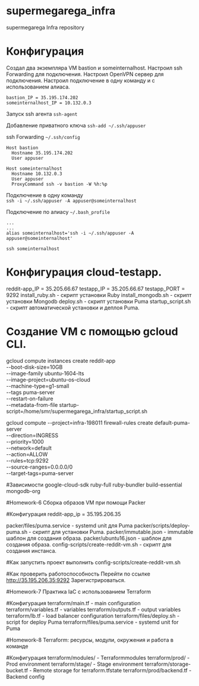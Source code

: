 # supermegarega_infra
supermegarega Infra repository

# Конфигурация
Создал два экземпляра VM  bastion и someinternalhost.
Настроил ssh Forwarding для подключения.
Настроил OpenVPN сервер для подключения.
Настроил подключение в одну команду и с использованием алиаса.
```
bastion_IP = 35.195.174.202
someinternalhost_IP = 10.132.0.3
```

Запуск ssh агента
`ssh-agent`

Добавление приватного ключа
`ssh-add ~/.ssh/appuser`

ssh Forwarding
`~/.ssh/config`
```
Host bastion
  Hostname 35.195.174.202
  User appuser

Host someinternalhost
  Hostname 10.132.0.3
  User appuser
  ProxyCommand ssh -v bastion -W %h:%p
```
Подключение в одну команду  
`ssh -i ~/.ssh/appuser -A appuser@someinternalhost`

Подключение по алиасу
`~/.bash_profile`
```
...
...
alias someinternalhost='ssh -i ~/.ssh/appuser -A appuser@someinternalhost'
```
`ssh someinternalhost`

# Конфигурация cloud-testapp.
reddit-app_IP = 35.205.66.67
testapp_IP = 35.205.66.67
testapp_PORT = 9292
install_ruby.sh - скрипт установки Ruby
install_mongodb.sh - скрипт установки Mongodb
deploy.sh - скрипт установки Puma
startup_script.sh - скрипт автоматической установки и деплоя Puma.

# Создание VM с помощью gcloud CLI.

gcloud compute instances create reddit-app \
  --boot-disk-size=10GB \
  --image-family ubuntu-1604-lts \
  --image-project=ubuntu-os-cloud \
  --machine-type=g1-small \
  --tags puma-server \
  --restart-on-failure \
  --metadata-from-file startup-script=/home/smr/supermegarega_infra/startup_script.sh

gcloud compute --project=infra-198011 firewall-rules create default-puma-server \
  --direction=INGRESS \
  --priority=1000 \
  --network=default \
  --action=ALLOW \
  --rules=tcp:9292 \
  --source-ranges=0.0.0.0/0 \
  --target-tags=puma-server

#Зависимости
google-cloud-sdk
ruby-full
ruby-bundler
build-essential
mongodb-org

#Homework-6 Сборка образов VM при помощи Packer

#Конфигурация
reddit-app_ip = 35.195.206.35

packer/files/puma.service - systemd unit для Puma
packer/scripts/deploy-puma.sh - скрипт для установки Puma.
packer/immutable.json - immutable шаблон для создания образа.
packer/ubuntu16.json - шаблон для создания образа.
config-scripts/create-reddit-vm.sh - скрипт для создания инстанса.

#Как запустить проект
выполнить config-scripts/create-reddit-vm.sh

#Как проверить работоспособность
Перейти по ссылке http://35.195.206.35:9292
Зарегистрироваться.

#Homework-7 Практика IaC с использованием Terraform

#Конфигурация
terraform/main.tf - main configuration 
terraform/variables.tf - variables
terraform/outputs.tf - output variables
terraform/lb.tf - load balancer configuration 
terraform/files/deploy.sh - script for deploy Puma
terraform/files/puma.service - systemd unit for Puma

#Homework-8 Terraform: ресурсы, модули, окружения и работа в команде

#Конфигурация
terraform/modules/ - Terraformmodules
terraform/prod/ - Prod environment
terraform/stage/ - Stage environment
terraform/storage-bucket.tf - Remote storage for terraform.tfstate
terraform/prod/backend.tf - Backend config
